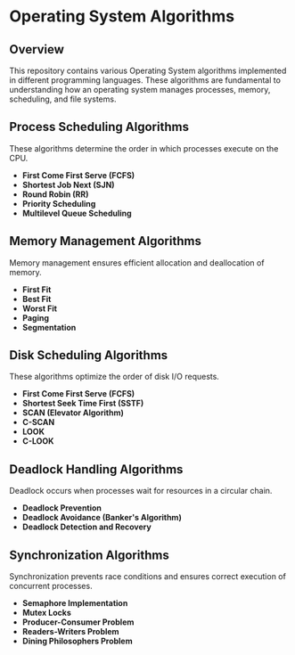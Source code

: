 # Operating System Algorithms

## Overview
This repository contains various Operating System algorithms implemented in different programming languages. These algorithms are fundamental to understanding how an operating system manages processes, memory, scheduling, and file systems.

## Process Scheduling Algorithms
These algorithms determine the order in which processes execute on the CPU.
- **First Come First Serve (FCFS)**
- **Shortest Job Next (SJN)**
- **Round Robin (RR)**
- **Priority Scheduling**
- **Multilevel Queue Scheduling**

## Memory Management Algorithms
Memory management ensures efficient allocation and deallocation of memory.
- **First Fit**
- **Best Fit**
- **Worst Fit**
- **Paging**
- **Segmentation**

## Disk Scheduling Algorithms
These algorithms optimize the order of disk I/O requests.
- **First Come First Serve (FCFS)**
- **Shortest Seek Time First (SSTF)**
- **SCAN (Elevator Algorithm)**
- **C-SCAN**
- **LOOK**
- **C-LOOK**

## Deadlock Handling Algorithms
Deadlock occurs when processes wait for resources in a circular chain.
- **Deadlock Prevention**
- **Deadlock Avoidance (Banker's Algorithm)**
- **Deadlock Detection and Recovery**

## Synchronization Algorithms
Synchronization prevents race conditions and ensures correct execution of concurrent processes.
- **Semaphore Implementation**
- **Mutex Locks**
- **Producer-Consumer Problem**
- **Readers-Writers Problem**
- **Dining Philosophers Problem**

